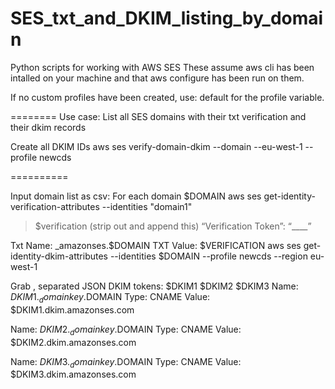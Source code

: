 # SES_txt_and_DKIM_listing_by_domain
Python scripts for working with AWS SES
These assume aws cli has been intalled on your machine and that aws configure has been run on them.

If no custom profiles have been created, use: default for the profile variable.

========
Use case: List all SES domains with their txt verification and their dkim records

Create all DKIM IDs
aws ses verify-domain-dkim --domain --eu-west-1 --profile newcds

==========

Input domain list as csv:
For each domain $DOMAIN 
aws ses get-identity-verification-attributes --identities "domain1"
>$verification (strip out and append this)
“Verification Token”: “____”

Txt Name: _amazonses.$DOMAIN
TXT Value: $VERIFICATION
aws ses get-identity-dkim-attributes --identities $DOMAIN --profile newcds --region eu-west-1
 

Grab , separated JSON DKIM tokens:
$DKIM1
$DKIM2
$DKIM3
Name: $DKIM1._domainkey.$DOMAIN
Type: CNAME
Value: $DKIM1.dkim.amazonses.com

Name: $DKIM2._domainkey.$DOMAIN
Type: CNAME
Value: $DKIM2.dkim.amazonses.com

Name: $DKIM3._domainkey.$DOMAIN
Type: CNAME
Value: $DKIM3.dkim.amazonses.com


